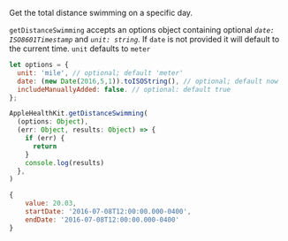Get the total distance swimming on a specific day.

`getDistanceSwimming` accepts an options object containing optional _`date: ISO8601Timestamp`_ and _`unit: string`_. If `date` is not provided it will default to the current time. `unit` defaults to `meter`

```javascript
let options = {
  unit: 'mile', // optional; default 'meter'
  date: (new Date(2016,5,1)).toISOString(), // optional; default now
  includeManuallyAdded: false. // optional: default true
};
```

```javascript
AppleHealthKit.getDistanceSwimming(
  (options: Object),
  (err: Object, results: Object) => {
    if (err) {
      return
    }
    console.log(results)
  },
)
```

```javascript
{
	value: 20.03,
	startDate: '2016-07-08T12:00:00.000-0400',
	endDate: '2016-07-08T12:00:00.000-0400'
}
```
